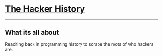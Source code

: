 <h1><a href="https://www.instagram.com/the_hacker_history/">The Hacker History</a></h1>
<hr/>
<h2>What its all about</h2>
<p>Reaching back in programming history to scrape the roots of who hackers are.</p>

